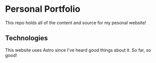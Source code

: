 # Personal Portfolio

This repo holds all of the content and source for my pesonal website!

## Technologies

This website uses Astro since I've heard good things about it. So far, so good!
